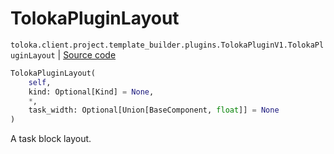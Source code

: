# TolokaPluginLayout
`toloka.client.project.template_builder.plugins.TolokaPluginV1.TolokaPluginLayout` | [Source code](https://github.com/Toloka/toloka-kit/blob/v1.2.2/src/client/project/template_builder/plugins.py#L188)

```python
TolokaPluginLayout(
    self,
    kind: Optional[Kind] = None,
    *,
    task_width: Optional[Union[BaseComponent, float]] = None
)
```

A task block layout.

